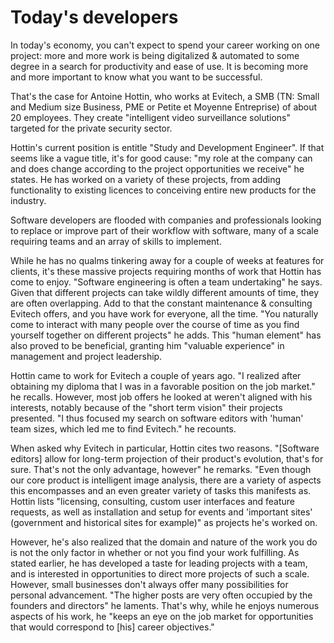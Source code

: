 # Today's developers

In today's economy, you can't expect to spend your career working on one
project: more and more work is being digitalized & automated to some degree in
a search for productivity and ease of use. It is becoming more and more
important to know what you want to be successful.

That's the case for Antoine Hottin, who works at Evitech, a SMB (TN: Small and
Medium size Business, PME or Petite et Moyenne Entreprise) of about 20
employees. They create "intelligent video surveillance solutions" targeted for
the private security sector.

Hottin's current position is entitle "Study and Development Engineer". If that
seems like a vague title, it's for good cause: "my role at the company can and
does change according to the project opportunities we receive" he states. He
has worked on a variety of these projects, from adding functionality to
existing licences to conceiving entire new products for the industry.

Software developers are flooded with companies and professionals looking to
replace or improve part of their workflow with software, many of a scale
requiring teams and an array of skills to implement.

While he has no qualms tinkering away for a couple of weeks at features for
clients, it's these massive projects requiring months of work that Hottin has
come to enjoy. "Software engineering is often a team undertaking" he says.
Given that different projects can take wildly different amounts of time, they
are often overlapping. Add to that the constant maintenance & consulting
Evitech offers, and you have work for everyone, all the time. "You naturally
come to interact with many people over the course of time as you find yourself
together on different projects" he adds. This "human element" has also proved
to be beneficial, granting him "valuable experience" in management and project
leadership.

Hottin came to work for Evitech a couple of years ago. "I realized after
obtaining my diploma that I was in a favorable position on the job market." he
recalls. However, most job offers he looked at weren't aligned with his
interests, notably because of the "short term vision" their projects presented.
"I thus focused my search on software editors with 'human' team sizes, which
led me to find Evitech." he recounts.

When asked why Evitech in particular, Hottin cites two reasons. "[Software
editors] allow for long-term projection of their product's evolution, that's
for sure. That's not the only advantage, however" he remarks. "Even though our
core product is intelligent image analysis, there are a variety of aspects this
encompasses and an even greater variety of tasks this manifests as. Hottin
lists "licensing, consulting, custom user interfaces and feature requests, as
well as installation and setup for events and 'important sites' (government and
historical sites for example)" as projects he's worked on.

However, he's also realized that the domain and nature of the work you do is
not the only factor in whether or not you find your work fulfilling. As stated
earlier, he has developed a taste for leading projects with a team, and is
interested in opportunities to direct more projects of such a scale. However,
small businesses don't always offer many possibilities for personal
advancement. "The higher posts are very often occupied by the founders and
directors" he laments. That's why, while he enjoys numerous aspects of his
work, he "keeps an eye on the job market for opportunities that would
correspond to [his] career objectives."
